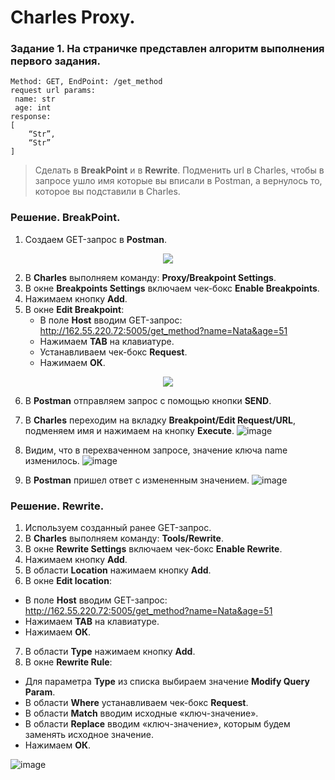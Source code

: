 # Charles Proxy. 
### Задание 1. На страничке представлен алгоритм выполнения первого задания. 
```
Method: GET, EndPoint: /get_method
request url params: 
 name: str
 age: int
response: 
[
    “Str”,
    “Str”
]
```
> Сделать в **BreakPoint** и в **Rewrite**. 
> Подменить url в Charles, чтобы в запросе ушло имя которые вы вписали в Postman, а вернулось то, которое вы подставили в Charles.
### Решение. BreakPoint.
1. Создаем GET-запрос в **Postman**.
<div id="screen" align="center" dir="auto">
<p dir="auto"> <img src="https://user-images.githubusercontent.com/110128771/218327633-76be3ff0-adb9-4103-9d30-0d5c6723ab05.png")
</p> </div>

2. В **Charles** выполняем команду: **Proxy/Breakpoint Settings**.
3. В окне **Breakpoints Settings** включаем чек-бокс **Enable Breakpoints**.
4. Нажимаем кнопку **Add**.
5. В окне **Edit Breakpoint**:
   -	В поле **Host** вводим GET-запрос: http://162.55.220.72:5005/get_method?name=Nata&age=51
   -	Нажимаем **TAB** на клавиатуре. 
   -	Устанавливаем чек-бокс **Request**.
   -	Нажимаем **ОК**.

<div id="screen" align="center" dir="auto">
<p dir="auto"> <img src="https://user-images.githubusercontent.com/110128771/218409147-1eca4a1e-f69a-4f72-bdd8-e4b5862798f5.png">
</p> </div>

6.	В **Postman** отправляем запрос с помощью кнопки **SEND**.
7.	В **Charles** переходим на вкладку **Breakpoint/Edit Request/URL**, подменяем имя и нажимаем на кнопку **Execute**.
![image](https://user-images.githubusercontent.com/110128771/218409592-1736d3c5-1d1d-4921-bdf5-c8c13a8f373e.png)
7.	Видим, что в перехваченном запросе,  значение ключа name изменилось.
![image](https://user-images.githubusercontent.com/110128771/218412978-46b67f3f-dd64-4b36-9fb3-f091f0ce72ec.png)

8.	В **Postman** пришел ответ с измененным значением.
![image](https://user-images.githubusercontent.com/110128771/218413107-25c4a936-76c8-4c13-913c-fa75b054a4d3.png)

### Решение. Rewrite.
1.	Используем  созданный ранее GET-запрос.
2.	В **Charles** выполняем команду: **Tools/Rewrite**.
3.	В окне **Rewrite Settings** включаем чек-бокс **Enable Rewrite**.
4.	Нажимаем кнопку **Add**.
5.	В  области **Location** нажимаем кнопку **Add**.
6.	В окне **Edit location**:
   - В поле **Host** вводим GET-запрос: http://162.55.220.72:5005/get_method?name=Nata&age=51
   - Нажимаем **TAB** на клавиатуре. 
   - Нажимаем **ОК**.
7.	В  области **Type**  нажимаем кнопку **Add**.
8.	В окне **Rewrite Rule**:
   - Для параметра **Type** из списка выбираем значение **Modify Query Param**.
   - В области **Where** устанавливаем чек-бокс **Request**.
   - В области **Match** вводим исходные «ключ-значение».
   - В области **Replace** вводим «ключ-значение», которым будем заменять исходное значение.
   - Нажимаем **ОК**.
   
   ![image](https://user-images.githubusercontent.com/110128771/218439630-1a0fb93e-fa8d-4764-86d4-b8848a969937.png)
